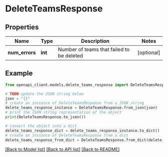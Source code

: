 # DeleteTeamsResponse


## Properties

Name | Type | Description | Notes
------------ | ------------- | ------------- | -------------
**num_errors** | **int** | Number of teams that failed to be deleted | [optional] 

## Example

```python
from openapi_client.models.delete_teams_response import DeleteTeamsResponse

# TODO update the JSON string below
json = "{}"
# create an instance of DeleteTeamsResponse from a JSON string
delete_teams_response_instance = DeleteTeamsResponse.from_json(json)
# print the JSON string representation of the object
print(DeleteTeamsResponse.to_json())

# convert the object into a dict
delete_teams_response_dict = delete_teams_response_instance.to_dict()
# create an instance of DeleteTeamsResponse from a dict
delete_teams_response_from_dict = DeleteTeamsResponse.from_dict(delete_teams_response_dict)
```
[[Back to Model list]](../README.md#documentation-for-models) [[Back to API list]](../README.md#documentation-for-api-endpoints) [[Back to README]](../README.md)


